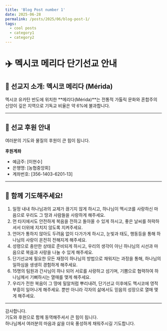 ```yaml
---
title: 'Blog Post number 1'
date: 2025-06-28
permalink: /posts/2025/06/blog-post-1/
tags:
  - cool posts
  - category1
  - category2
---
```


# ✈️ 멕시코 메리다 단기선교 안내

## 📍 선교지 소개: 멕시코 메리다 (Mérida)

멕시코 유카탄 반도에 위치한 **메리다(Mérida)**는 전통적 가톨릭 문화와 혼합주의 신앙이 깊은 지역으로 기독교 비율은 약 6%에 불과합니다.

---

## 🤝 선교 후원 안내

여러분의 기도와 물질의 후원이 큰 힘이 됩니다.

**후원계좌**  
- 예금주: [이현수]  
- 은행명: [농협중앙회]  
- 계좌번호: [356-1403-6201-13]

---

## 🙏 함께 기도해주세요!

1. 일정 내내 하나님과의 교제가 끊기지 않게 하시고, 하나님이 멕시코를 사랑하신 마음으로 우리도 그 땅과 사람들을 사랑하게 해주세요.
2. 먼 타지에서도 안전하게 복음을 전하고 돌아올 수 있게 하시고, 좋은 날씨를 허락하셔서 더위에 지치지 않도록 지켜주세요.
3. 언어가 통하지 않아도 두려움 없이 다가가게 하시고, 눈빛과 태도, 행동등을 통해 하나님의 사랑이 온전히 전해지게 해주세요.
4. 성령으로 충만한 상태로 준비되게 하시고, 우리의 생각이 아닌 하나님의 시선과 마음으로 복음과 사랑을 나눌 수 있게 해주세요.
5. 단기선교에 필요한 모든 재정이 하나님의 방법으로 채워지는 과정을 통해, 하나님의 일하심을 생생히 경험하게 해주세요.
6. 15명의 팀원과 간사님이 하나 되어 서로를 사랑하고 섬기며, 기쁨으로 협력하여 하나님께서 기뻐하시는 열매를 맺게 해주세요.
7. 우리가 전한 복음이 그 땅에 밀알처럼 뿌리내려, 단기선교 이후에도 멕시코에 영적 부흥이 일어나게 해주세요. 뿐만 아니라 각자의 삶에서도 믿음의 성장으로 열매 맺게 해주세요.

---

감사합니다.  
기도와 후원으로 함께 동역해주셔서 큰 힘이 됩니다.  
하나님께서 여러분의 마음과 삶을 더욱 풍성하게 채워주시길 기도합니다.
